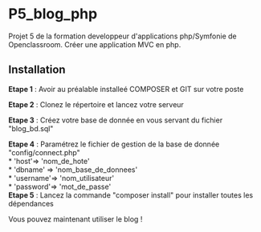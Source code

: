﻿# P5_blog_php

Projet 5 de la formation developpeur d'applications php/Symfonie de Openclassroom.
Créer une application MVC en php.

## Installation
__Etape 1__ : Avoir au préalable installeé COMPOSER et GIT sur votre poste

__Etape 2__ : Clonez le répertoire et lancez votre serveur

__Etape 3__ : Créez votre base de donnée en vous servant du fichier "blog_bd.sql"

__Etape 4__ : Paramétrez le fichier de gestion de la base de donnée "config/connect.php"  
    * 'host'=> 'nom_de_hote'    
    * 'dbname'  => 'nom_base_de_donnees'  
    * 'username'=> 'nom_utilisateur'  
    * 'password'=> 'mot_de_passe'  
 __Etape 5__ : Lancez la commande "composer install" pour installer toutes les dépendances
    
Vous pouvez maintenant utiliser le blog !



